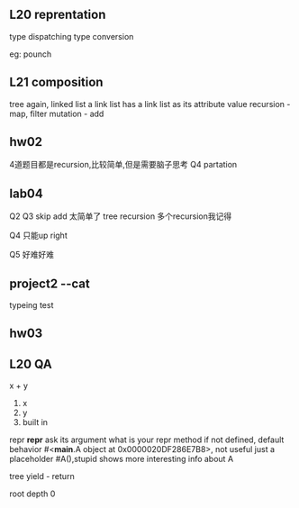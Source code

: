 ## L20 reprentation 
type dispatching 
type conversion 

eg: pounch 

## L21 composition 
tree again, linked list 
a link list has a link list as its attribute value 
recursion - map, filter 
mutation - add 






## hw02 
4道题目都是recursion,比较简单,但是需要脑子思考
Q4 partation

## lab04 

Q2 Q3 skip add 太简单了
tree recursion
多个recursion我记得

Q4 只能up right

Q5 好难好难

## project2 --cat 
typeing test



## hw03 


## L20 QA 
x + y 
1) x
2) y 
3) built in 

repr 
__repr__
ask its argument what is your repr method 
if not defined, default behavior 
#<__main__.A object at 0x0000020DF286E7B8>, not useful just a placeholder 
#A(),stupid shows more interesting info about A 


tree
yield - return

root depth 0 







